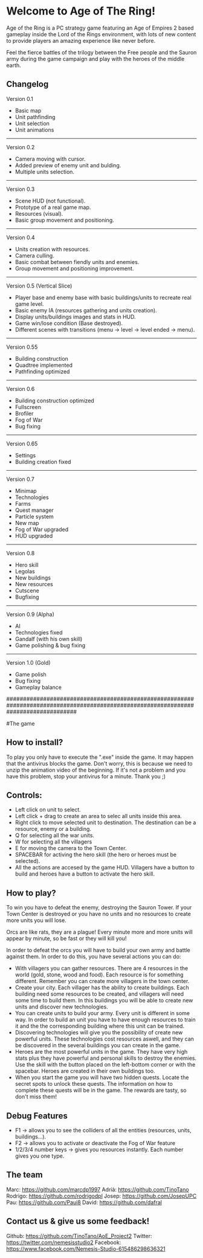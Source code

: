 ﻿# Welcome to Age of The Ring!

Age of the Ring is a PC strategy game featuring an Age of Empires 2 based gameplay inside the Lord of the Rings environment, with lots of new content to provide players an amazing experience like never before.

Feel the fierce battles of the trilogy between the Free people and the Sauron army during the game campaign and play with the heroes of the middle earth.

## Changelog

Version 0.1 
- Basic map
- Unit pathfinding
- Unit selection
- Unit animations
______________________________________________________________________________________

Version 0.2 
- Camera moving with cursor.
- Added preview of enemy unit and bulding.
- Multiple units selection.
______________________________________________________________________________________

Version 0.3
- Scene HUD (not functional).
- Prototype of a real game map.
- Resources (visual).
- Basic group movement and positioning.
______________________________________________________________________________________

Version 0.4
- Units creation with resources.
- Camera culling.
- Basic combat between fiendly units and enemies.
- Group movement and positioning improvement.
______________________________________________________________________________________

Version 0.5 (Vertical Slice)
- Player base and enemy base with basic buildings/units to recreate real game level.
- Basic enemy IA (resources gathering and units creation).
- Display units/buildings images and stats in HUD.
- Game win/lose condition (Base destroyed).
- Different scenes with transitions (menu -> level -> level ended -> menu).
______________________________________________________________________________________

Version 0.55 
- Building construction
- Quadtree implemented
- Pathfinding optimized
______________________________________________________________________________________

Version 0.6
- Building construction optimized
- Fullscreen
- Brofiler
- Fog of War
- Bug fixing
______________________________________________________________________________________

Version 0.65
- Settings
- Building creation fixed
______________________________________________________________________________________

Version 0.7
- Minimap
- Technologies
- Farms
- Quest manager
- Particle system
- New map
- Fog of War upgraded
- HUD upgraded
______________________________________________________________________________________

Version 0.8
- Hero skill
- Legolas
- New buildings
- New resources
- Cutscene
- Bugfixing
______________________________________________________________________________________

Version 0.9 (Alpha)
- AI
- Technologies fixed
- Gandalf (with his own skill)
- Game polishing & bug fixing
______________________________________________________________________________________

Version 1.0 (Gold)
- Game polish 
- Bug fixing
- Gameplay balance

#####################################################################################################################################

#The game

## How to install?

To play you only have to execute the ".exe" inside the game. It may happen that the antivirus blocks the game. Don't worry, this is because we need to unzip the animation video of the beginning. If it's not
a problem and you have this problem, stop your antivirus for a minute. Thank you ;)

## Controls:

- Left click on unit to select.
- Left click + drag to create an area to selec all units inside this area. 
- Right click to move selected unit to destination. The destination can be a resource, enemy or a building.
- Q for selecting all the war units.
- W for selecting all the villagers
- E for moving the camera to the Town Center.
- SPACEBAR for activing the hero skill (the hero or heroes must be selected).
- All the actions are accesed by the game HUD. Villagers have a button to build and heroes have a button to activate the hero skill.

## How to play?

To win you have to defeat the enemy, destroying the Sauron Tower. If your Town Center is destroyed or you have no units and no resources to create more units you will lose. 

Orcs are like rats, they are a plague! Every minute more and more units will appear by minute, so be fast or they will kill you!

In order to defeat the orcs you will have to build your own army and battle against them. In order to do this, you have several actions you can do:

- With villagers you can gather resources. There are 4 resources in the world (gold, stone, wood and food). Each resource is for something different. Remember you can create more villagers in the town center.
- Create your city. Each villager has the ability to create buildings. Each building need some resources to be created, and villagers will need some time to build them. In this buildings you will be able to create
  new units and discover new technologies.
- You can create units to build your army. Every unit is different in some way. In order to build an unit you have to have enough resources to train it and the the corresponding building where this unit can be trained.
- Discovering technologies will give you the possibility of create new powerful units. These technologies cost resources aswell, and they can be discovered in the several buildings you can create in the game.
- Heroes are the most powerful units in the game. They have very high stats plus they have powerful and personal skills to destroy the enemies. Use the skill with the button placed on the left-bottom corner or with the spacebar.
  Heroes are created in their own buildings too.
- When you start the game you will have two hidden quests. Locate the secret spots to unlock these quests. The information on how to complete these quests will be in the game. The rewards are tasty, so don't miss them!

## Debug Features

- F1 -> allows you to see the colliders of all the entities (resources, units, buildings...).
- F2 -> allows you to activate or deactivate the Fog of War feature
- 1/2/3/4 number keys -> gives you resources instantly. Each number gives you one type.	

## The team

Marc: https://github.com/marcdp1997
Adrià: https://github.com/TinoTano
Rodrigo: https://github.com/rodrigodpl
Josep: https://github.com/JosepUPC
Pau: https://github.com/Paui8
David: https://github.com/dafral


## Contact us & give us some feedback!

Github: https://github.com/TinoTano/AoE_Project2
Twitter: https://twitter.com/nemesisstudio2
Facebook: https://www.facebook.com/Nemesis-Studio-615486298636321